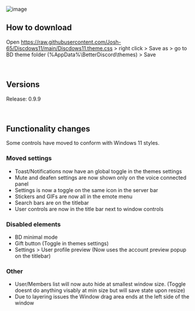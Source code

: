 ![image](https://github.com/Josh-65/Discord-Windows-11-theme/blob/main/preview.jpg?raw=true)

## How to download
Open https://raw.githubusercontent.com/Josh-65/Discdows11/main/Discdows11.theme.css > right click > Save as > go to BD theme folder (%AppData%\BetterDiscord\themes) > Save

<br>

## Versions
Release: 0.9.9

<br>

## Functionality changes
Some controls have moved to conform with Windows 11 styles.


### Moved settings
- Toast/Notifications now have an global toggle in the themes settings
- Mute and deafen settings are now shown only on the voice connected panel
- Settings is now a toggle on the same icon in the server bar
- Stickers and GIFs are now all in the emote menu
- Search bars are on the titlebar
- User controls are now in the title bar next to window controls


### Disabled elements
- BD minimal mode
- Gift button (Toggle in themes settings)
- Settings > User profile preview (Now uses the account preview popup on the titlebar)


### Other
- User/Members list will now auto hide at smallest window size. (Toggle doesnt do anything visably at min size but will save state upon resize)
- Due to layering issues the Window drag area ends at the left side of the window
